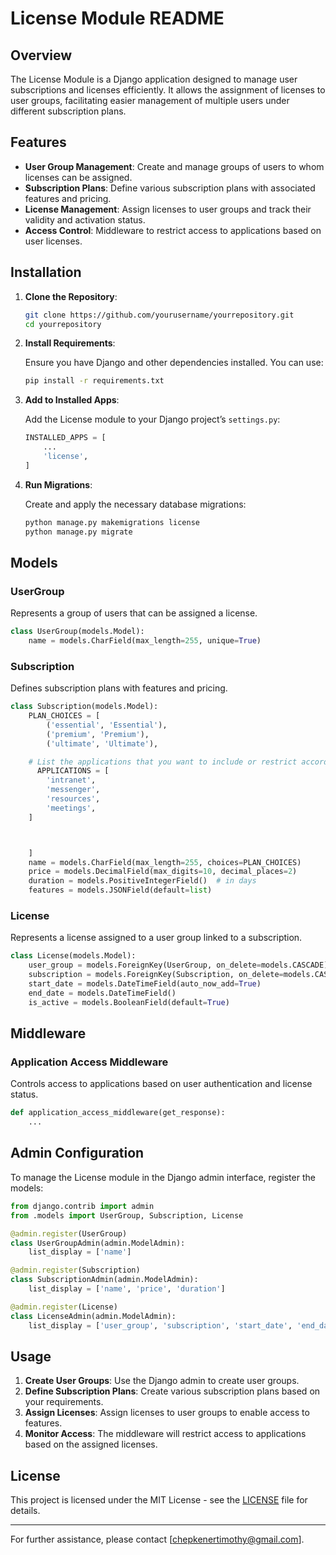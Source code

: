 # License Module README

## Overview

The License Module is a Django application designed to manage user subscriptions and licenses efficiently. It allows the assignment of licenses to user groups, facilitating easier management of multiple users under different subscription plans.

## Features

- **User Group Management**: Create and manage groups of users to whom licenses can be assigned.
- **Subscription Plans**: Define various subscription plans with associated features and pricing.
- **License Management**: Assign licenses to user groups and track their validity and activation status.
- **Access Control**: Middleware to restrict access to applications based on user licenses.

## Installation

1. **Clone the Repository**:

   ```bash
   git clone https://github.com/yourusername/yourrepository.git
   cd yourrepository
   ```

2. **Install Requirements**:

   Ensure you have Django and other dependencies installed. You can use:

   ```bash
   pip install -r requirements.txt
   ```

3. **Add to Installed Apps**:

   Add the License module to your Django project’s `settings.py`:

   ```python
   INSTALLED_APPS = [
       ...
       'license',
   ]
   ```

4. **Run Migrations**:

   Create and apply the necessary database migrations:

   ```bash
   python manage.py makemigrations license
   python manage.py migrate
   ```

## Models

### UserGroup

Represents a group of users that can be assigned a license.

```python
class UserGroup(models.Model):
    name = models.CharField(max_length=255, unique=True)
```

### Subscription

Defines subscription plans with features and pricing.

```python
class Subscription(models.Model):
    PLAN_CHOICES = [
        ('essential', 'Essential'),
        ('premium', 'Premium'),
        ('ultimate', 'Ultimate'),

    # List the applications that you want to include or restrict according to the license
      APPLICATIONS = [
        'intranet',
        'messenger',
        'resources',
        'meetings',
    ]



    ]
    name = models.CharField(max_length=255, choices=PLAN_CHOICES)
    price = models.DecimalField(max_digits=10, decimal_places=2)
    duration = models.PositiveIntegerField()  # in days
    features = models.JSONField(default=list)
```

### License

Represents a license assigned to a user group linked to a subscription.

```python
class License(models.Model):
    user_group = models.ForeignKey(UserGroup, on_delete=models.CASCADE)
    subscription = models.ForeignKey(Subscription, on_delete=models.CASCADE)
    start_date = models.DateTimeField(auto_now_add=True)
    end_date = models.DateTimeField()
    is_active = models.BooleanField(default=True)
```

## Middleware

### Application Access Middleware

Controls access to applications based on user authentication and license status.

```python
def application_access_middleware(get_response):
    ...
```

## Admin Configuration

To manage the License module in the Django admin interface, register the models:

```python
from django.contrib import admin
from .models import UserGroup, Subscription, License

@admin.register(UserGroup)
class UserGroupAdmin(admin.ModelAdmin):
    list_display = ['name']

@admin.register(Subscription)
class SubscriptionAdmin(admin.ModelAdmin):
    list_display = ['name', 'price', 'duration']

@admin.register(License)
class LicenseAdmin(admin.ModelAdmin):
    list_display = ['user_group', 'subscription', 'start_date', 'end_date', 'is_active']
```

## Usage

1. **Create User Groups**: Use the Django admin to create user groups.
2. **Define Subscription Plans**: Create various subscription plans based on your requirements.
3. **Assign Licenses**: Assign licenses to user groups to enable access to features.
4. **Monitor Access**: The middleware will restrict access to applications based on the assigned licenses.

## License

This project is licensed under the MIT License - see the [LICENSE](LICENSE) file for details.

---

For further assistance, please contact [chepkenertimothy@gmail.com].
